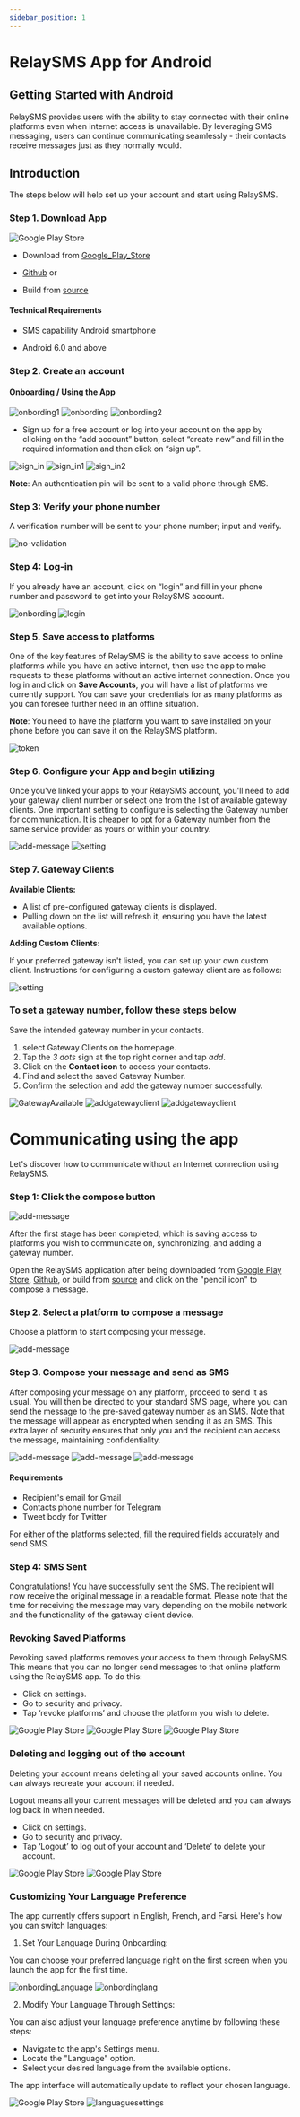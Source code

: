 ```yaml
---
sidebar_position: 1
---
```


# RelaySMS App for Android

## Getting Started with Android

RelaySMS provides users with the ability to stay connected with their online platforms even when internet access is unavailable. By leveraging SMS messaging, users can continue communicating seamlessly - their contacts receive messages just as they normally would.

## Introduction​

The steps below will help set up your account and start using RelaySMS.

### Step 1. Download App​

![Google Play Store](/Android/swob_on_playstore.png)

- Download from [Google_Play_Store](https://play.google.com/store/apps/details?id=com.afkanerd.sw0b)

- [Github](https://github.com/smswithoutborders/SMSwithoutBorders-Android/releases/tag/v1.0) or

- Build from [source](https://github.com/smswithoutborders/SMSwithoutBorders-Android)

#### Technical Requirements

- SMS capability Android smartphone

- Android 6.0 and above

### Step 2. Create an account

#### Onboarding / Using the App

<img src="/Android/gettingstarted.png" alt="onbording1" class="resized-image"/>
<img src="/Android/skip.png" alt="onbording" class="resized-image"/>
<img src="/Android/finish.png" alt="onbording2" class="resized-image"/>

- Sign up for a free account or log into your account on the app by clicking on the “add account” button, select “create new” and fill in the required information and then click on “sign up”.

<img src="/Android/skip.png" alt="sign_in" class="resized-image"/>
<img src="/Android/login.png" alt="sign_in1" class="resized-image"/>
<img src="/Android/createaccount.png" alt="sign_in2" class="resized-image"/>

**Note**: An authentication pin will be sent to a valid phone through SMS.

### Step 3: Verify your phone number

A verification number will be sent to your phone number; input and verify.

<img src="/Android/verificationcode.png" alt="no-validation" class="resized-image"/>

### Step 4: Log-in

If you already have an account, click on “login” and fill in your phone number and password to get into your RelaySMS account.

<img src="/Android/skip.png" alt="onbording" class="resized-image"/>
<img src="/Android/login.png" alt="login" class="resized-image"/>

### Step 5. Save access to platforms​

One of the key features of RelaySMS is the ability to save access to online platforms while you have an active internet, then use the app to make requests to these platforms without an active internet connection. Once you log in and click on **Save Accounts**, you will have a list of platforms we currently support. You can save your credentials for as many platforms as you can foresee further need in an offline situation.

**Note**: You need to have the platform you want to save installed on your phone before you can save it on the RelaySMS platform.

<img src="/Android/addPlateforms.png" alt="token" class="resized-image"/>

### Step 6. Configure your App and begin utilizing​

Once you've linked your apps to your RelaySMS account, you'll need to add your gateway client number or select one from the list of available gateway clients. One important setting to configure is selecting the Gateway number for communication. It is cheaper to opt for a Gateway number from the same service provider as yours or within your country.

<img src="/Android/landingpage.png" alt="add-message" class="resized-image"/>
<img src="/Android/settings.png" alt="setting" class="resized-image"/>

### Step 7. Gateway Clients

**Available Clients:**

- A list of pre-configured gateway clients is displayed.
- Pulling down on the list will refresh it, ensuring you have the latest available options.

**Adding Custom Clients:**

If your preferred gateway isn't listed, you can set up your own custom client. Instructions for configuring a custom gateway client are as follows:

<img src="/Android/choseGateway.png" alt="setting" class="resized-image"/>

### To set a gateway number, follow these steps below

 Save the intended gateway number in your contacts.
1. select Gateway Clients on the homepage.
3. Tap the _3 dots_ sign at the top right corner and tap _add_.
4. Click on the **Contact icon** to access your contacts.
5. Find and select the saved Gateway Number.
6. Confirm the selection and add the gateway number successfully.

 <img src="/Android/Gateway1.png" alt="GatewayAvailable" class="resized-image"/>

<!--<img src="/Android/GateWay2.png" alt="refresh gateway" class="resized-image"/> -->

<img src="/Android/addGateway.png" alt="addgatewayclient" class="resized-image"/>

<img src="/Android/addGateway-Number.png" alt="addgatewayclient" class="resized-image"/>


# Communicating using the app

Let's discover how to communicate without an Internet connection using RelaySMS.

### Step 1: Click the compose button

<img src="/Android/landingpage.png" alt="add-message" class="resized-image"/>

After the first stage has been completed, which is saving access to platforms you wish to communicate on, synchronizing, and adding a gateway number.

Open the RelaySMS application after being downloaded from [Google Play Store](https://play.google.com/store/apps/details?id=com.afkanerd.sw0b), [Github](https://github.com/smswithoutborders/SMSwithoutBorders-Android/releases/tag/v1.0), or build from [source](https://github.com/smswithoutborders/SMSwithoutBorders-Android) and click on the "pencil icon" to compose a message.

### Step 2. Select a platform to compose a message​

Choose a platform to start composing your message.

<img src="/Android/chosePlateformtosendMessage.png" alt="add-message" class="resized-image"/>

### Step 3. Compose your message and send as SMS

After composing your message on any platform, proceed to send it as usual. You will then be directed to your standard SMS page, where you can send the message to the pre-saved gateway number as an SMS. Note that the message will appear as encrypted when sending it as an SMS. This extra layer of security ensures that only you and the recipient can access the message, maintaining confidentiality.

<img src="/Android/ComposeGmail.png" alt="add-message" class="resized-image"/>
<img src="/Android/ComposeTelegram.png" alt="add-message" class="resized-image"/>
<img src="/Android/TwitterPost.png" alt="add-message" class="resized-image"/>

#### Requirements​

- Recipient's email for Gmail
- Contacts phone number for Telegram
- Tweet body for Twitter

For either of the platforms selected, fill the required fields accurately and send SMS.

### Step 4: SMS Sent

Congratulations! You have successfully sent the SMS. The recipient will now receive the original message in a readable format. Please note that the time for receiving the message may vary depending on the mobile network and the functionality of the gateway client device.

### Revoking Saved Platforms

Revoking saved platforms removes your access to them through RelaySMS. This means that you can no longer send messages to that online platform using the RelaySMS app. To do this:

- Click on settings.
- Go to security and privacy.
- Tap ‘revoke platforms’ and choose the platform you wish to delete.

<img src="/Android/settings.png" alt="Google Play Store" class="resized-image"/>
<img src="/Android/security.png" alt="Google Play Store" class="resized-image"/>
<img src="/Android/revokeComfirm.png" alt="Google Play Store" class="resized-image"/>


### Deleting and logging out of the account

Deleting your account means deleting all your saved accounts online. You can always recreate your account if needed.

Logout means all your current messages will be deleted and you can always log back in when needed.

- Click on settings.
- Go to security and privacy.
- Tap ‘Logout’ to log out of your account and ‘Delete’ to delete your account.

<img src="/Android/settings.png" alt="Google Play Store" class="resized-image"/>
<img src="/Android/security.png" alt="Google Play Store" class="resized-image"/>

### Customizing Your Language Preference

The app currently offers support in English, French, and Farsi. Here's how you can switch languages:

1. Set Your Language During Onboarding:

You can choose your preferred language right on the first screen when you launch the app for the first time.

<img src="/Android/settings.png" alt="onbordingLanguage" class="resized-image"/>
<img src="/Android/languague.png" alt="onbordinglang" class="resized-image"/>

2. Modify Your Language Through Settings:

You can also adjust your language preference anytime by following these steps:

- Navigate to the app's Settings menu.
- Locate the "Language" option.
- Select your desired language from the available options.

The app interface will automatically update to reflect your chosen language.

<img src="/Android/settings.png" alt="Google Play Store" class="resized-image"/>
<img src="/Android/language.png" alt="languaguesettings" class="resized-image"/>
